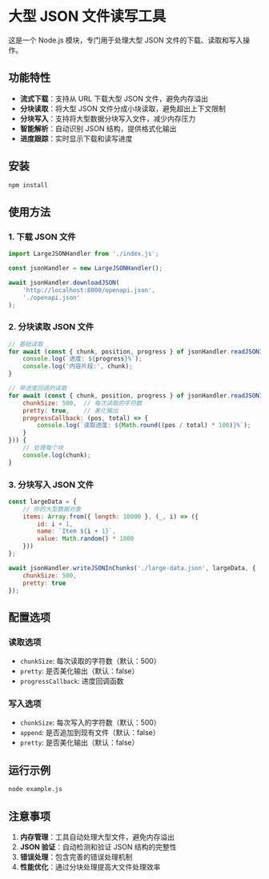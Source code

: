 # 大型 JSON 文件读写工具

这是一个 Node.js 模块，专门用于处理大型 JSON 文件的下载、读取和写入操作。

## 功能特性

- **流式下载**：支持从 URL 下载大型 JSON 文件，避免内存溢出
- **分块读取**：将大型 JSON 文件分成小块读取，避免超出上下文限制
- **分块写入**：支持将大型数据分块写入文件，减少内存压力
- **智能解析**：自动识别 JSON 结构，提供格式化输出
- **进度跟踪**：实时显示下载和读写进度

## 安装

```bash
npm install
```

## 使用方法

### 1. 下载 JSON 文件

```javascript
import LargeJSONHandler from './index.js';

const jsonHandler = new LargeJSONHandler();

await jsonHandler.downloadJSON(
    'http://localhost:8000/openapi.json',
    './openapi.json'
);
```

### 2. 分块读取 JSON 文件

```javascript
// 基础读取
for await (const { chunk, position, progress } of jsonHandler.readJSONInChunks('./openapi.json')) {
    console.log(`进度: ${progress}%`);
    console.log('内容片段:', chunk);
}

// 带进度回调的读取
for await (const { chunk, position, progress } of jsonHandler.readJSONInChunks('./openapi.json', {
    chunkSize: 500,  // 每次读取的字符数
    pretty: true,    // 美化输出
    progressCallback: (pos, total) => {
        console.log(`读取进度: ${Math.round((pos / total) * 100)}%`);
    }
})) {
    // 处理每个块
    console.log(chunk);
}
```

### 3. 分块写入 JSON 文件

```javascript
const largeData = {
    // 你的大型数据对象
    items: Array.from({ length: 10000 }, (_, i) => ({
        id: i + 1,
        name: `Item ${i + 1}`,
        value: Math.random() * 1000
    }))
};

await jsonHandler.writeJSONInChunks('./large-data.json', largeData, {
    chunkSize: 500,
    pretty: true
});
```

## 配置选项

### 读取选项
- `chunkSize`: 每次读取的字符数（默认：500）
- `pretty`: 是否美化输出（默认：false）
- `progressCallback`: 进度回调函数

### 写入选项
- `chunkSize`: 每次写入的字符数（默认：500）
- `append`: 是否追加到现有文件（默认：false）
- `pretty`: 是否美化输出（默认：false）

## 运行示例

```bash
node example.js
```

## 注意事项

1. **内存管理**：工具自动处理大型文件，避免内存溢出
2. **JSON 验证**：自动检测和验证 JSON 结构的完整性
3. **错误处理**：包含完善的错误处理机制
4. **性能优化**：通过分块处理提高大文件处理效率